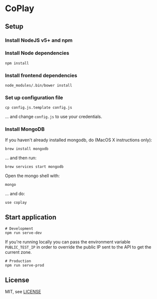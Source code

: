 # CoPlay

## Setup

### Install NodeJS v5+ and npm

### Install Node dependencies

    npm install

### Install frontend dependencies

    node_modules/.bin/bower install

### Set up configuration file

    cp config.js.template config.js

... and change `config.js` to use your credentials.

### Install MongoDB

If you haven't already installed mongodb, do (MacOS X instructions only):

    brew install mongodb

… and then run:

    brew services start mongodb

Open the mongo shell with:

    mongo

… and do:

    use coplay

## Start application

    # Development
    npm run serve-dev

If you're running locally you can pass the environment variable
`PUBLIC_TEST_IP` in order to override the public IP sent to the API to
get the current zone.

    # Production
    npm run serve-prod

## License

MIT, see [LICENSE](https://github.com/premiumzone/coplay/blob/master/LICENSE)
